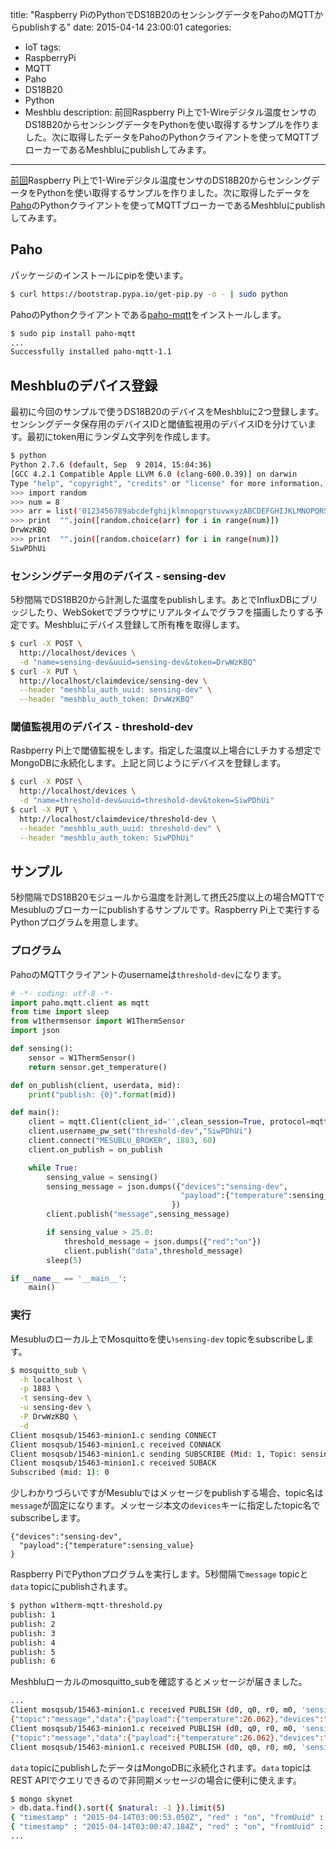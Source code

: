 title: "Raspberry PiのPythonでDS18B20のセンシングデータをPahoのMQTTからpublishする"
date: 2015-04-14 23:00:01
categories:
 - IoT
tags:
 - RaspberryPi
 - MQTT
 - Paho
 - DS18B20
 - Python
 - Meshblu
description: 前回Raspberry Pi上で1-Wireデジタル温度センサのDS18B20からセンシングデータをPythonを使い取得するサンプルを作りました。次に取得したデータをPahoのPythonクライアントを使ってMQTTブローカーであるMeshbluにpublishしてみます。
---

[前回](/2015/04/12/raspberrypi-1-wire-ds18b20-python/)Raspberry Pi上で1-Wireデジタル温度センサのDS18B20からセンシングデータをPythonを使い取得するサンプルを作りました。次に取得したデータを[Paho](http://www.eclipse.org/paho/)のPythonクライアントを使ってMQTTブローカーであるMeshbluにpublishしてみます。

<!-- more -->

## Paho

パッケージのインストールにpipを使います。

``` bash
$ curl https://bootstrap.pypa.io/get-pip.py -o - | sudo python
```

PahoのPythonクライアントである[paho-mqtt](https://pypi.python.org/pypi/paho-mqtt)をインストールします。

```　bash
$ sudo pip install paho-mqtt
...
Successfully installed paho-mqtt-1.1
```

## Meshbluのデバイス登録

最初に今回のサンプルで使うDS18B20のデバイスをMeshbluに2つ登録します。センシングデータ保存用のデバイスIDと閾値監視用のデバイスIDを分けています。最初にtoken用にランダム文字列を作成します。

``` bash
$ python
Python 2.7.6 (default, Sep  9 2014, 15:04:36)
[GCC 4.2.1 Compatible Apple LLVM 6.0 (clang-600.0.39)] on darwin
Type "help", "copyright", "credits" or "license" for more information.
>>> import random
>>> num = 8
>>> arr = list('0123456789abcdefghijklmnopqrstuvwxyzABCDEFGHIJKLMNOPQRSTUVWXYZ')
>>> print  "".join([random.choice(arr) for i in range(num)])
DrwWzKBQ
>>> print  "".join([random.choice(arr) for i in range(num)])
SiwPDhUi
```


### センシングデータ用のデバイス - sensing-dev

5秒間隔でDS18B20から計測した温度をpublishします。あとでInfluxDBにブリッジしたり、WebSoketでブラウザにリアルタイムでグラフを描画したりする予定です。Meshbluにデバイス登録して所有権を取得します。

``` bash
$ curl -X POST \
  http://localhost/devices \
  -d "name=sensing-dev&uuid=sensing-dev&token=DrwWzKBQ"
$ curl -X PUT \
  http://localhost/claimdevice/sensing-dev \
  --header "meshblu_auth_uuid: sensing-dev" \
  --header "meshblu_auth_token: DrwWzKBQ"
```

### 閾値監視用のデバイス - threshold-dev

Rasbperry Pi上で閾値監視をします。指定した温度以上場合にLチカする想定でMongoDBに永続化します。上記と同じようにデバイスを登録します。

``` bash
$ curl -X POST \
  http://localhost/devices \
  -d "name=threshold-dev&uuid=threshold-dev&token=SiwPDhUi"
$ curl -X PUT \
  http://localhost/claimdevice/threshold-dev \
  --header "meshblu_auth_uuid: threshold-dev" \
  --header "meshblu_auth_token: SiwPDhUi"
```

## サンプル

5秒間隔でDS18B20モジュールから温度を計測して摂氏25度以上の場合MQTTでMesubluのブローカーにpublishするサンプルです。Raspberry Pi上で実行するPythonプログラムを用意します。

### プログラム

PahoのMQTTクライアントのusernameは`threshold-dev`になります。


```python ~/python_apps/w1therm-mqtt-publish.py
# -*- coding: utf-8 -*-
import paho.mqtt.client as mqtt
from time import sleep
from w1thermsensor import W1ThermSensor
import json

def sensing():
    sensor = W1ThermSensor()
    return sensor.get_temperature()

def on_publish(client, userdata, mid):
    print("publish: {0}".format(mid))

def main():
    client = mqtt.Client(client_id='',clean_session=True, protocol=mqtt.MQTTv311)
    client.username_pw_set("threshold-dev","SiwPDhUi")
    client.connect("MESUBLU_BROKER", 1883, 60)
    client.on_publish = on_publish

    while True:
        sensing_value = sensing()
        sensing_message = json.dumps({"devices":"sensing-dev",
                                      "payload":{"temperature":sensing_value}
                                    })
        client.publish("message",sensing_message)

        if sensing_value > 25.0:
            threshold_message = json.dumps({"red":"on"})
            client.publish("data",threshold_message)
        sleep(5)

if __name__ == '__main__':
    main()
```

### 実行

Mesubluのローカル上でMosquittoを使い`sensing-dev` topicをsubscribeします。

``` bash
$ mosquitto_sub \
  -h localhost \
  -p 1883 \
  -t sensing-dev \
  -u sensing-dev \
  -P DrwWzKBQ \
  -d
Client mosqsub/15463-minion1.c sending CONNECT
Client mosqsub/15463-minion1.c received CONNACK
Client mosqsub/15463-minion1.c sending SUBSCRIBE (Mid: 1, Topic: sensing-dev, QoS: 0)
Client mosqsub/15463-minion1.c received SUBACK
Subscribed (mid: 1): 0
```

少しわかりづらいですがMesubluではメッセージをpublishする場合、topic名は`message`が固定になります。メッセージ本文の`devices`キーに指定したtopic名でsubscribeします。

```
{"devices":"sensing-dev",
  "payload":{"temperature":sensing_value}
}
```                            

Raspberry PiでPythonプログラムを実行します。5秒間隔で`message` topicと`data` topicにpublishされます。

``` bash
$ python w1therm-mqtt-threshold.py
publish: 1
publish: 2
publish: 3
publish: 4
publish: 5
publish: 6
```

Meshbluローカルのmosquitto_subを確認するとメッセージが届きました。

``` bash
...
Client mosqsub/15463-minion1.c received PUBLISH (d0, q0, r0, m0, 'sensing-dev', ... (112 bytes))
{"topic":"message","data":{"payload":{"temperature":26.062},"devices":"sensing-dev","fromUuid":"threshold-dev"}}
Client mosqsub/15463-minion1.c received PUBLISH (d0, q0, r0, m0, 'sensing-dev', ... (112 bytes))
{"topic":"message","data":{"payload":{"temperature":26.062},"devices":"sensing-dev","fromUuid":"threshold-dev"}}
Client mosqsub/15463-minion1.c received PUBLISH (d0, q0, r0, m0, 'sensing-dev', ... (112 bytes))
```

`data` topicにpublishしたデータはMongoDBに永続化されます。`data` topicはREST APIでクエリできるので非同期メッセージの場合に便利に使えます。

``` bash
$ mongo skynet
> db.data.find().sort({ $natural: -1 }).limit(5)
{ "timestamp" : "2015-04-14T03:00:53.050Z", "red" : "on", "fromUuid" : "threshold-dev", "uuid" : "threshold-dev", "_id" : ObjectId("55386065f8b6800700f67987") }
{ "timestamp" : "2015-04-14T03:00:47.184Z", "red" : "on", "fromUuid" : "threshold-dev", "uuid" : "threshold-dev", "_id" : ObjectId("5538605ff8b6800700f67986") }
...
```
